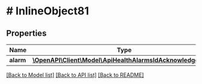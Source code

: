 # # InlineObject81

## Properties

Name | Type | Description | Notes
------------ | ------------- | ------------- | -------------
**alarm** | [**\OpenAPI\Client\Model\ApiHealthAlarmsIdAcknowledgeAlarm**](ApiHealthAlarmsIdAcknowledgeAlarm.md) |  |

[[Back to Model list]](../../README.md#models) [[Back to API list]](../../README.md#endpoints) [[Back to README]](../../README.md)
